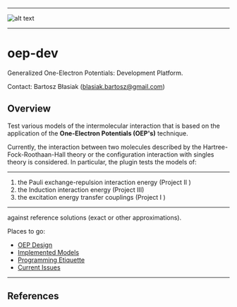 *****
![alt text](https://github.com/globulion/oepdev/raw/master/doc/images/toc.png "Logo Title Text 1")
*****

oep-dev
=======

Generalized One-Electron Potentials: Development Platform.

Contact: Bartosz Błasiak (blasiak.bartosz@gmail.com)

Overview
--------

Test various models of the intermolecular interaction
that is based on the application of the **One-Electron Potentials (OEP's)**
technique.

Currently, the interaction between two molecules 
described by the Hartree-Fock-Roothaan-Hall theory 
or the configuration interaction with singles theory is considered. 
In particular, the plugin tests the models of:

*******
  1. the Pauli exchange-repulsion interaction energy    (Project II ) 
  2. the Induction interaction energy                   (Project III)
  3. the excitation energy transfer couplings           (Project I  )
*******

against reference solutions (exact or other approximations). 

Places to go:
 * [OEP Design](https://github.com/globulion/oepdev/blob/master/doc/git/doc_oep_design.md)
 * [Implemented Models](https://github.com/globulion/oepdev/blob/master/doc/git/doc_implemented_models.md)
 * [Programming Etiquette](https://github.com/globulion/oepdev/blob/master/doc/git/doc_programming_etiquette.md)
 * [Current Issues](https://github.com/globulion/oepdev/issues)

*****

References
----------





